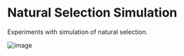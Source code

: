 # Natural Selection Simulation

Experiments with simulation of natural selection.

![image](https://user-images.githubusercontent.com/21002038/78466942-08db6700-7710-11ea-81e1-defe7f444a31.png)

